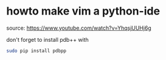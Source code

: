 # howto make vim a python-ide

source: https://www.youtube.com/watch?v=YhqsjUUHj6g

don't forget to install pdb++ with

```bash
sudo pip install pdbpp
```
